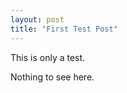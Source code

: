 ```yaml
---
layout: post
title: "First Test Post"
---
```


This is only a test.

<!--more-->

Nothing to see here.
